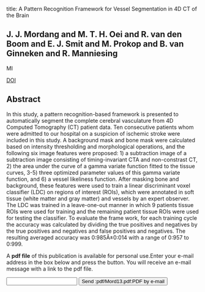 title: A Pattern Recognition Framework for Vessel Segmentation in 4D CT of the Brain

## J. J. Mordang and M. T. H. Oei and R. van den Boom and E. J. Smit and M. Prokop and B. van Ginneken and R. Manniesing
MI

<a href="https://doi.org/10.1117/12.2006824">DOI</a>

## Abstract
In this study, a pattern recognition-based framework is presented to automatically segment the complete cerebral vasculature from 4D Computed Tomography (CT) patient data. Ten consecutive patients whom were admitted to our hospital on a suspicion of ischemic stroke were included in this study. A background mask and bone mask were calculated based on intensity thresholding and morphological operations, and the following six image features were proposed: 1) a subtraction image of a subtraction image consisting of timing-invariant CTA and non-constrast CT, 2) the area under the curve of a gamma variate function fitted to the tissue curves, 3-5) three optimized parameter values of this gamma variate function, and 6) a vessel likeliness function. After masking bone and background, these features were used to train a linear discriminant voxel classifier (LDC) on regions of interest (ROIs), which were annotated in soft tissue (white matter and gray matter) and vessels by an expert observer. The LDC was trained in a leave-one-out manner in which 9 patients tissue ROIs were used for training and the remaining patient tissue ROIs were used for testing the classifier. To evaluate the frame work, for each training cycle the accuracy was calculated by dividing the true positives and negatives by the true positives and negatives and false positives and negatives. The resulting averaged accuracy was 0:985Â±0:014 with a range of 0:957 to 0:999.

A <b>pdf file</b> of this publication is available for personal use.Enter your e-mail address in the box below and press the button. You will receive an e-mail message with a link to the pdf file.
<form action="sender.php">  <input type="text" name="email">  <input type="submit" value="Send :pdf/Mord13.pdf:PDF by e-mail"></form>
